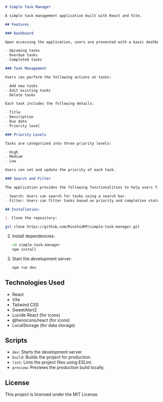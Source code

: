 ```markdown
# Simple Task Manager

A simple task management application built with React and Vite.

## Features

### Dashboard

Upon accessing the application, users are presented with a basic dashboard displaying a list of tasks categorized into sections:

- Upcoming tasks
- Overdue tasks
- Completed tasks

### Task Management

Users can perform the following actions on tasks:

- Add new tasks
- Edit existing tasks
- Delete tasks

Each task includes the following details:

- Title
- Description
- Due date
- Priority level

### Priority Levels

Tasks are categorized into three priority levels:

- High
- Medium
- Low

Users can set and update the priority of each task.

### Search and Filter

The application provides the following functionalities to help users find tasks quickly:

- Search: Users can search for tasks using a search bar.
- Filter: Users can filter tasks based on priority and completion status.

## Installation:

1. Clone the repository:
```
   ```bash
   git clone https://github.com/RinshidKP/simple-task-manager.git
   ```

2. Install dependencies:

   ```bash
   cd simple-task-manager
   npm install
   ```

3. Start the development server:

   ```bash
   npm run dev
   ```

## Technologies Used

- React
- Vite
- Tailwind CSS
- SweetAlert2
- Lucide React (for icons)
- @heroicons/react (for icons)
- LocalStorage (for data storage)

## Scripts

- `dev`: Starts the development server.
- `build`: Builds the project for production.
- `lint`: Lints the project files using ESLint.
- `preview`: Previews the production build locally.

## License

This project is licensed under the MIT License.
```
